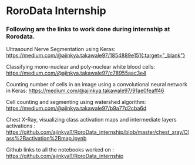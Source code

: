 # RoroData Internship

### Following are the links to work done during internship at Rorodata.

Ultrasound Nerve Segmentation using Keras: https://medium.com/@ajinkya.takawale97/1854889e151{:target="_blank"}

Classifying mono-nuclear and poly-nuclear white blood cells: https://medium.com/@ajinkya.takawale97/c78955aac3e4

Counting number of cells in an image using a convolutional neural network in Keras: https://medium.com/@ajinkya.takawale97/91ae0feaff46

Cell counting and segmenting using watershed algorithm: https://medium.com/@ajinkya.takawale97/b9a77d2cba6d

Chest X-Ray, visualizing class activation maps and intermediate layers activations : https://github.com/ajinkyaT/RoroData_internship/blob/master/chest_xray/Class%2Bactivation%2Bmap.ipynb

Github links to all the notebooks worked on : https://github.com/ajinkyaT/RoroData_internship
